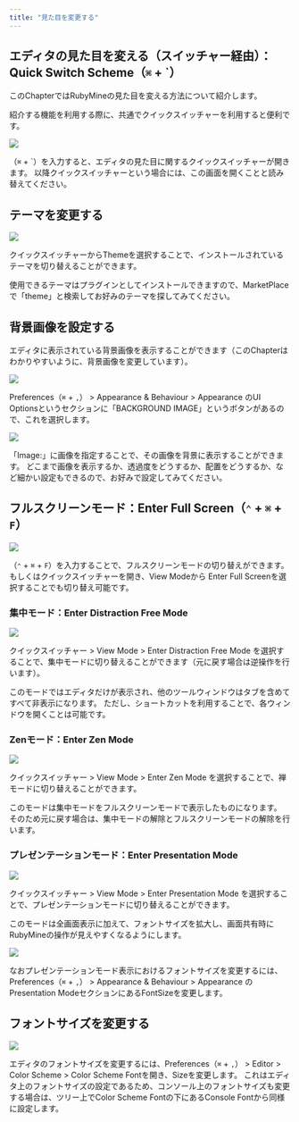 ```yaml
---
title: "見た目を変更する"
---
```


## エディタの見た目を変える（スイッチャー経由）：Quick Switch Scheme（`⌘` + \`）

このChapterではRubyMineの見た目を変える方法について紹介します。

紹介する機能を利用する際に、共通でクイックスイッチャーを利用すると便利です。

![](/images/appearance/how-to-show-switcher.gif)

（`⌘` + \`）を入力すると、エディタの見た目に関するクイックスイッチャーが開きます。
以降クイックスイッチャーという場合には、この画面を開くことと読み替えてください。

## テーマを変更する

![](/images/appearance/how-to-change-theme.gif)

クイックスイッチャーからThemeを選択することで、インストールされているテーマを切り替えることができます。

使用できるテーマはプラグインとしてインストールできますので、MarketPlaceで「theme」と検索してお好みのテーマを探してみてください。

## 背景画像を設定する

エディタに表示されている背景画像を表示することができます（このChapterはわかりやすいように、背景画像を変更しています）。

![](/images/appearance/rubymine-210822-13:38:54.png)

Preferences（`⌘` + `,`） > Appearance & Behaviour > Appearance のUI Optionsというセクションに「BACKGROUND IMAGE」というボタンがあるので、これを選択します。

![](/images/appearance/rubymine-210822-13:39:04.png)

「Image:」に画像を指定することで、その画像を背景に表示することができます。
どこまで画像を表示するか、透過度をどうするか、配置をどうするか、など細かい設定もできるので、お好みで設定してみてください。

## フルスクリーンモード：Enter Full Screen（`⌃` + `⌘` + `F`）

![](/images/appearance/how-to-enter-full-screen.gif)

（`⌃` + `⌘` + `F`）を入力することで、フルスクリーンモードの切り替えができます。
もしくはクイックスイッチャーを開き、View Modeから Enter Full Screenを選択することでも切り替え可能です。

### 集中モード：Enter Distraction Free Mode

![](/images/appearance/how-to-enter-distraction-free-mode.gif)

クイックスイッチャー > View Mode > Enter Distraction Free Mode を選択することで、集中モードに切り替えることができます（元に戻す場合は逆操作を行います）。

このモードではエディタだけが表示され、他のツールウィンドウはタブを含めてすべて非表示になります。
ただし、ショートカットを利用することで、各ウィンドウを開くことは可能です。

### Zenモード：Enter Zen Mode

![](/images/appearance/how-to-enter-zen-mode.gif)

クイックスイッチャー > View Mode > Enter Zen Mode を選択することで、禅モードに切り替えることができます。

このモードは集中モードをフルスクリーンモードで表示したものになります。
そのため元に戻す場合は、集中モードの解除とフルスクリーンモードの解除を行います。

### プレゼンテーションモード：Enter Presentation Mode

![](/images/appearance/how-to-enter-presentation-mode.gif)

クイックスイッチャー > View Mode > Enter Presentation Mode を選択することで、プレゼンテーションモードに切り替えることができます。

このモードは全画面表示に加えて、フォントサイズを拡大し、画面共有時にRubyMineの操作が見えやすくなるようにします。

![](/images/appearance/rubymine-210822-13:55:43.png)

なおプレゼンテーションモード表示におけるフォントサイズを変更するには、
Preferences（`⌘` + `,`） > Appearance & Behaviour > Appearance のPresentation ModeセクションにあるFontSizeを変更します。

## フォントサイズを変更する

![](/images/appearance/rubymine-210822-13:58:44.png)

エディタのフォントサイズを変更するには、Preferences（`⌘` + `,`） > Editor > Color Scheme > Color Scheme Fontを開き、Sizeを変更します。
これはエディタ上のフォントサイズの設定であるため、コンソール上のフォントサイズも変更する場合は、ツリー上でColor Scheme Fontの下にあるConsole Fontから同様に設定します。
